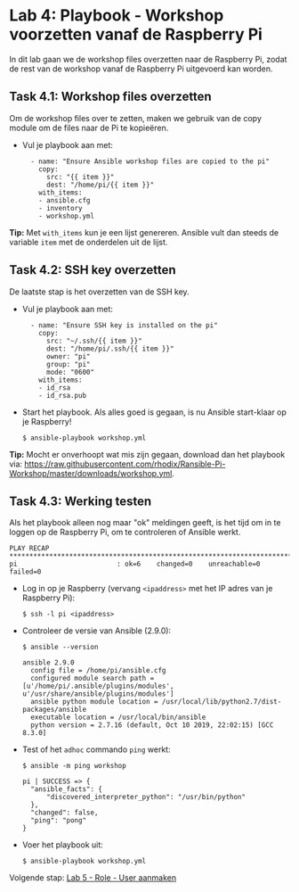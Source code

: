 # Lab 4: Playbook - Workshop voorzetten vanaf de Raspberry Pi
In dit lab gaan we de workshop files overzetten naar de Raspberry Pi, zodat de rest van de workshop vanaf de Raspberry Pi uitgevoerd kan worden.

## Task 4.1: Workshop files overzetten
Om de workshop files over te zetten, maken we gebruik van de copy module om de files naar de Pi te kopieëren.
  
* Vul je playbook aan met:

  ```
    - name: "Ensure Ansible workshop files are copied to the pi"
      copy:
        src: "{{ item }}"
        dest: "/home/pi/{{ item }}"
      with_items:
      - ansible.cfg
      - inventory
      - workshop.yml
  ```

**Tip:** Met ``with_items`` kun je een lijst genereren. Ansible vult dan steeds de variable ``item`` met de onderdelen uit de lijst.

## Task 4.2: SSH key overzetten
De laatste stap is het overzetten van de SSH key. 

* Vul je playbook aan met:

  ```
    - name: "Ensure SSH key is installed on the pi"
      copy:
        src: "~/.ssh/{{ item }}"
        dest: "/home/pi/.ssh/{{ item }}"
        owner: "pi"
        group: "pi"
        mode: "0600"
      with_items:
      - id_rsa
      - id_rsa.pub
  ```

* Start het playbook. Als alles goed is gegaan, is nu Ansible start-klaar op je Raspberry!

  ``$ ansible-playbook workshop.yml``

**Tip:** Mocht er onverhoopt wat mis zijn gegaan, download dan het playbook via: https://raw.githubusercontent.com/rhodix/Ransible-Pi-Workshop/master/downloads/workshop.yml.

## Task 4.3: Werking testen
Als het playbook alleen nog maar "ok" meldingen geeft, is het tijd om in te loggen op de Raspberry Pi, om te controleren of Ansible werkt.

```
PLAY RECAP ****************************************************************************************************************************
pi                         : ok=6    changed=0    unreachable=0    failed=0
```

* Log in op je Raspberry (vervang ``<ipaddress>`` met het IP adres van je Raspberry Pi):

  ``$ ssh -l pi <ipaddress>``
  
* Controleer de versie van Ansible (2.9.0):

  ``$ ansible --version``
  
  ```
  ansible 2.9.0
    config file = /home/pi/ansible.cfg
    configured module search path = [u'/home/pi/.ansible/plugins/modules', u'/usr/share/ansible/plugins/modules']
    ansible python module location = /usr/local/lib/python2.7/dist-packages/ansible
    executable location = /usr/local/bin/ansible
    python version = 2.7.16 (default, Oct 10 2019, 22:02:15) [GCC 8.3.0]
  ```

* Test of het ``adhoc`` commando ``ping`` werkt:

  ``$ ansible -m ping workshop``
  
  ```
  pi | SUCCESS => {
    "ansible_facts": {
        "discovered_interpreter_python": "/usr/bin/python"
    },
    "changed": false,
    "ping": "pong"
  }
  ```

* Voer het playbook uit:

  ``$ ansible-playbook workshop.yml``
   
Volgende stap: [Lab 5 - Role - User aanmaken](/labs/05_NL_role_user.md)
